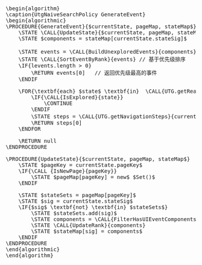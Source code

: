 <pre class="pseudocode" data-line-number=true>
\begin{algorithm}
\caption{UtgNaiveSearchPolicy GenerateEvent}
\begin{algorithmic}
\PROCEDURE{GenerateEvent}{$currentState, pageMap, stateMap$}
    \STATE \CALL{UpdateState}{$currentState, pageMap, stateMap$}
    \STATE $components = stateMap[currentState.stateSig]$
    
    \STATE events = \CALL{BuildUnexploredEvents}{components} // 当前状态下未执行过的事件
    \STATE \CALL{SortEventByRank}{events} // 基于优先级排序
    \IF{levents.length > 0}
        \RETURN events[0]   // 返回优先级最高的事件
    \ENDIF

    \FOR{\textbf{each} $state$ \textbf{in}  \CALL{UTG.getReachableStates}{currentState}}
        \IF{\CALL{IsExplored}{state}} 
            \CONTINUE 
        \ENDIF 
        \STATE steps = \CALL{UTG.getNavigationSteps}{currentState, state} //  返回跳转到此状态最短路径的第1个事件
        \RETURN steps[0]
    \ENDFOR

    \RETURN null
\ENDPROCEDURE

\PROCEDURE{UpdateState}{$currentState, pageMap, stateMap$}
    \STATE $pageKey = currentState.pageKey$
    \IF{\CALL {IsNewPage}{pageKey}}
        \STATE $pageMap[pageKey] = new$ $Set()$
    \ENDIF

    \STATE $stateSets = pageMap[pageKey]$
    \STATE $sig = currentState.stateSig$
    \IF{$sig$ \textbf{not} \textbf{in} $stateSets$}
        \STATE $stateSets.add(sig)$
        \STATE components = \CALL{FilterHasUIEventComponents}{currentState}
        \STATE \CALL{UpdateRank}{components}
        \STATE $stateMap[sig] = components$
    \ENDIF
\ENDPROCEDURE
\end{algorithmic}
\end{algorithm}
</pre>
